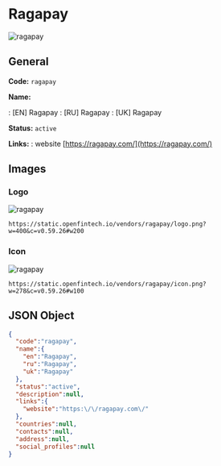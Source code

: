 
# Ragapay 
![ragapay](https://static.openfintech.io/vendors/ragapay/logo.png?w=400&c=v0.59.26#w200)  

## General 
 
**Code:** `ragapay` 
 
**Name:** 
 
:	[EN] Ragapay 
:	[RU] Ragapay 
:	[UK] Ragapay 
 
**Status:** `active` 
 
**Links:** 
: website [https://ragapay.com/](https://ragapay.com/) 
 

## Images 

### Logo 
 
![ragapay](https://static.openfintech.io/vendors/ragapay/logo.png?w=400&c=v0.59.26#w200)  

```
https://static.openfintech.io/vendors/ragapay/logo.png?w=400&c=v0.59.26#w200
```  

### Icon 
 
![ragapay](https://static.openfintech.io/vendors/ragapay/icon.png?w=278&c=v0.59.26#w100)  

```
https://static.openfintech.io/vendors/ragapay/icon.png?w=278&c=v0.59.26#w100
```  

## JSON Object 

```json
{
  "code":"ragapay",
  "name":{
    "en":"Ragapay",
    "ru":"Ragapay",
    "uk":"Ragapay"
  },
  "status":"active",
  "description":null,
  "links":{
    "website":"https:\/\/ragapay.com\/"
  },
  "countries":null,
  "contacts":null,
  "address":null,
  "social_profiles":null
}
```  
